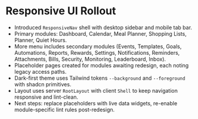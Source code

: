 # Responsive UI Rollout

- Introduced `ResponsiveNav` shell with desktop sidebar and mobile tab bar.
- Primary modules: Dashboard, Calendar, Meal Planner, Shopping Lists, Planner, Quiet Hours.
- More menu includes secondary modules (Events, Templates, Goals, Automations, Reports, Rewards, Settings, Notifications, Reminders, Attachments, Bills, Security, Monitoring, Leaderboard, Inbox).
- Placeholder pages created for modules awaiting redesign, each noting legacy access paths.
- Dark-first theme uses Tailwind tokens `--background` and `--foreground` with shadcn primitives.
- Layout uses server `RootLayout` with client `Shell` to keep navigation responsive and lint-clean.
- Next steps: replace placeholders with live data widgets, re-enable module-specific lint rules post-redesign.
